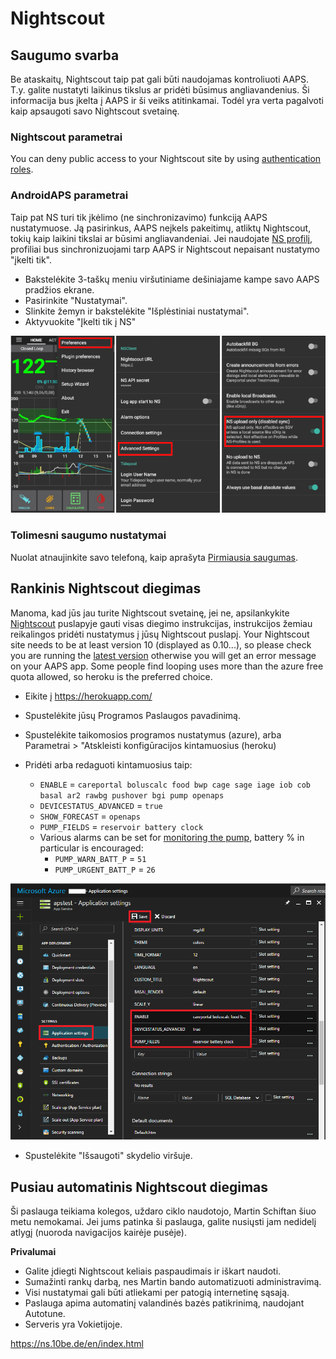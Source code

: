 # Nightscout

## Saugumo svarba

Be ataskaitų, Nightscout taip pat gali būti naudojamas kontroliuoti AAPS. T.y. galite nustatyti laikinus tikslus ar pridėti būsimus angliavandenius. Ši informacija bus įkelta į AAPS ir ši veiks atitinkamai. Todėl yra verta pagalvoti kaip apsaugoti savo Nightscout svetainę.

### Nightscout parametrai

You can deny public access to your Nightscout site by using [authentication roles](https://nightscout.github.io/nightscout/security).

### AndroidAPS parametrai

Taip pat NS turi tik įkėlimo (ne sinchronizavimo) funkciją AAPS nustatymuose. Ją pasirinkus, AAPS neįkels pakeitimų, atliktų Nightscout, tokių kaip laikini tikslai ar būsimi angliavandeniai. Jei naudojate [NS profilį](../Configuration/Config-Builder#ns-profile), profiliai bus sinchronizuojami tarp AAPS ir Nightscout nepaisant nustatymo "įkelti tik".

* Bakstelėkite 3-taškų meniu viršutiniame dešiniajame kampe savo AAPS pradžios ekrane.
* Pasirinkite "Nustatymai".
* Slinkite žemyn ir bakstelėkite "Išplėstiniai nustatymai".
* Aktyvuokite "Įkelti tik į NS"

![Įkelti tik į Nightscout](../images/NSsafety.png)

### Tolimesni saugumo nustatymai

Nuolat atnaujinkite savo telefoną, kaip aprašyta [Pirmiausia saugumas](../Getting-Started/Safety-first.rst).

## Rankinis Nightscout diegimas

Manoma, kad jūs jau turite Nightscout svetainę, jei ne, apsilankykite [Nightscout](http://nightscout.github.io/nightscout/new_user/) puslapyje gauti visas diegimo instrukcijas, instrukcijos žemiau reikalingos pridėti nustatymus į jūsų Nightscout puslapį. Your Nightscout site needs to be at least version 10 (displayed as 0.10...), so please check you are running the [latest version](https://nightscout.github.io/update/update/#updating-your-site-to-the-latest-version) otherwise you will get an error message on your AAPS app. Some people find looping uses more than the azure free quota allowed, so heroku is the preferred choice.

* Eikite į https://herokuapp.com/

* Spustelėkite jūsų Programos Paslaugos pavadinimą.

* Spustelėkite taikomosios programos nustatymus (azure), arba Parametrai > "Atskleisti konfigūracijos kintamuosius (heroku)

* Pridėti arba redaguoti kintamuosius taip:
  
  * `ENABLE` = `careportal boluscalc food bwp cage sage iage iob cob basal ar2 rawbg pushover bgi pump openaps`
  * `DEVICESTATUS_ADVANCED` = `true`
  * `SHOW_FORECAST` = `openaps`
  * `PUMP_FIELDS` = `reservoir battery clock`
  * Various alarms can be set for [monitoring the pump](https://github.com/nightscout/cgm-remote-monitor#pump-pump-monitoring), battery % in particular is encouraged: 
    * `PUMP_WARN_BATT_P` = `51`
    * `PUMP_URGENT_BATT_P` = `26` 

![Azure](../images/nightscout1.png)

* Spustelėkite "Išsaugoti" skydelio viršuje.

## Pusiau automatinis Nightscout diegimas

Ši paslauga teikiama kolegos, uždaro ciklo naudotojo, Martin Schiftan šiuo metu nemokamai. Jei jums patinka ši paslauga, galite nusiųsti jam nedidelį atlygį (nuoroda navigacijos kairėje pusėje).

**Privalumai**

* Galite įdiegti Nightscout keliais paspaudimais ir iškart naudoti. 
* Sumažinti rankų darbą, nes Martin bando automatizuoti administravimą.
* Visi nustatymai gali būti atliekami per patogią internetinę sąsają. 
* Paslauga apima automatinį valandinės bazės patikrinimą, naudojant Autotune. 
* Serveris yra Vokietijoje.

<https://ns.10be.de/en/index.html>